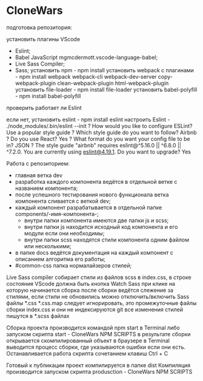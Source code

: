 # CloneWars

подготовка репозитория:

установить плагины VScode
- Eslint; 
- Babel JavaScript  mgmcdermott.vscode-language-babel;
- Live Sass Compiler;
- Sass;
установить npm - npm install
установить webpack с плагинами - npm install webpack webpack-cli webpack-dev-server copy-webpack-plugin clean-webpack-plugin html-webpack-plugin
установить file-loader - npm install file-loader
установить babel-polyfill - npm install babel-polyfill 

проверить работает ли Eslint

если нет, установить eslint - npm install eslint
настроить Eslint - ./node_modules/.bin/eslint --init
? How would you like to configure ESLint? Use a popular style guide
? Which style guide do you want to follow? Airbnb
? Do you use React? Yes
? What format do you want your config file to be in? JSON
? The style guide "airbnb" requires eslint@^5.16.0 || ^6.8.0 || ^7.2.0. You are currently using eslint@4.19.1.
  Do you want to upgrade? Yes

Работа с репозиторием:
 - главная ветка dev
 - разработка каждого компонента ведётся в отдельной ветке c названием компонента;
 - после успешного тестирования нового функционала ветка компонента сливается с веткой dev;
 - каждый компонент разрабатывается в отдельной папке components/-имя-компонента-;
   - внутри папки компонента имеются две папки js и scss;
   - внутри папки js находится исходный код компонента и его модули если они необходимы;
   - внутри папки scss находятся стили компонента одним файлом или несколькими;
 - в папке docs ведётся документация на каждый компонент с описанием алгоритма его работы;
 - #common-css папка нормалайзеров стилей;

Live Sass compiler собирает стили из файлов scss в index.css, 
в строке состояния VScode должна быть кнопка Watch Sass при клике на которую начинается сборка
после сборки ведётся слежение за стилями, если стили не обновились можно отключить/включить Sass
файлы *.css *.css.map следует игнорировать, это промежуточные файлы сборки index.css и они не индексируются git
все изменения стилей пишутся в *.scss файлах

Сборка проекта производится командой npm start в Terminal либо запуском скрипта start - CloneWars NPM SCRIPTS
 в результате сборки открывается скомпилированный объект в браузере в Terminal выводится процесс сборки, 
 где указываются ошибки если они есть.
Останавливается работа скрипта сочетанием клавиш Ctrl + C

Готовый к публикации проект компилируется в папке dist
Компиляция производится запуском скрипта produsction - CloneWars NPM SCRIPTS 

